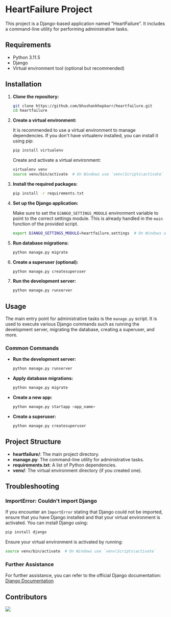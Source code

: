 # HeartFailure Project

This project is a Django-based application named "HeartFailure". It includes a command-line utility for performing administrative tasks.

## Requirements

- Python 3.11.5
- Django
- Virtual environment tool (optional but recommended)

## Installation

1. **Clone the repository:**

   ```sh
   git clone https://github.com/bhushankhopkarr/heartfailure.git
   cd heartfailure

2. **Create a virtual environment:**

   It is recommended to use a virtual environment to manage dependencies. If you don't have virtualenv installed, you can install it using pip:

   ```sh
   pip install virtualenv
   ```

   Create and activate a virtual environment:

   ```sh
   virtualenv venv
   source venv/bin/activate  # On Windows use `venv\Scripts\activate`
   ```

3. **Install the required packages:**

   ```sh
   pip install -r requirements.txt
   ```

4. **Set up the Django application:**

   Make sure to set the `DJANGO_SETTINGS_MODULE` environment variable to point to the correct settings module. This is already handled in the `main` function of the provided script.

   ```sh
   export DJANGO_SETTINGS_MODULE=heartfailure.settings  # On Windows use `set DJANGO_SETTINGS_MODULE=heartfailure.settings`
   ```

5. **Run database migrations:**

   ```sh
   python manage.py migrate
   ```

6. **Create a superuser (optional):**

   ```sh
   python manage.py createsuperuser
   ```

7. **Run the development server:**

   ```sh
   python manage.py runserver
   ```

## Usage

The main entry point for administrative tasks is the `manage.py` script. It is used to execute various Django commands such as running the development server, migrating the database, creating a superuser, and more.

### Common Commands

- **Run the development server:**

  ```sh
  python manage.py runserver
  ```

- **Apply database migrations:**

  ```sh
  python manage.py migrate
  ```

- **Create a new app:**

  ```sh
  python manage.py startapp <app_name>
  ```

- **Create a superuser:**

  ```sh
  python manage.py createsuperuser
  ```

## Project Structure

- **heartfailure/**: The main project directory.
- **manage.py**: The command-line utility for administrative tasks.
- **requirements.txt**: A list of Python dependencies.
- **venv/**: The virtual environment directory (if you created one).

## Troubleshooting

### ImportError: Couldn't import Django

If you encounter an `ImportError` stating that Django could not be imported, ensure that you have Django installed and that your virtual environment is activated. You can install Django using:

```sh
pip install django
```

Ensure your virtual environment is activated by running:

```sh
source venv/bin/activate  # On Windows use `venv\Scripts\activate`
```

### Further Assistance

For further assistance, you can refer to the official Django documentation: [Django Documentation](https://docs.djangoproject.com/)

## Contributors

<a href="https://github.com/bhushankhopkarr/heart_failure_backend/graphs/contributors">
  <img src="https://contrib.rocks/image?repo=bhushankhopkarr/heart_failure_backend" />
</a>
